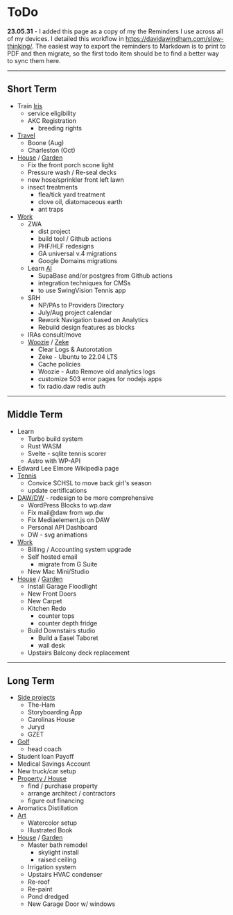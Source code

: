# ToDo

**23.05.31** - I added this page as a copy of my the Reminders I use across all of my devices. I detailed this workflow in <https://davidawindham.com/slow-thinking/>. The easiest way to export the reminders to Markdown is to print to PDF and then migrate, so the first todo item should be to find a better way to sync them here.

---

## Short Term

- Train [Iris](/notes/dogs)
  - service eligibility
  - AKC Registration
    - breeding rights
- [Travel](/notes/travel)
  - Boone (Aug)
  - Charleston (Oct)
- [House](/notes/house) / [Garden](/notes/garden)
  - Fix the front porch scone light
  - Pressure wash / Re-seal decks
  - new hose/sprinkler front left lawn
  - insect treatments
    - flea/tick yard treatment
    - clove oil, diatomaceous earth
    - ant traps
- [Work](/notes/work)
  - ZWA
    - dist project
    - build tool / Github actions
    - PHF/HLF redesigns
    - GA universal v.4 migrations
    - Google Domains migrations
  - Learn [AI](/docs/saas/openai)
    - SupaBase and/or postgres from Github actions
    - integration techniques for CMSs
    - to use SwingVision Tennis app
  - SRH
    - NP/PAs to Providers Directory
    - July/Aug project calendar
    - Rework Navigation based on Analytics
    - Rebuild design features as blocks
  - IRAs consult/move
  - [Woozie](/docs/computers/woozie) / [Zeke](/docs/computers/zeke)
    - Clear Logs & Autorotation
    - Zeke - Ubuntu to 22.04 LTS
    - Cache policies
    - Woozie - Auto Remove old analytics logs
    - customize 503 error pages for nodejs apps
    - fix radio.daw redis auth


---

## Middle Term

- Learn
  - Turbo build system
  - Rust WASM
  - Svelte - sqlite tennis scorer
  - Astro with WP-API
- Edward Lee Elmore Wikipedia page
- [Tennis](/notes/tennis)
  - Convice SCHSL to move back girl's season
  - update certifications
- [DAW/DW](/docs/computers/woozie) - redesign to be more comprehensive
  - WordPress Blocks to wp.daw
  - Fix mail@daw from wp.dw
  - Fix Mediaelement.js on DAW
  - Personal API Dashboard
  - DW - svg animations
- [Work](/notes/work)
  - Billing / Accounting system upgrade
  - Self hosted email
    - migrate from G Suite
  - New Mac Mini/Studio
- [House](/notes/house) / [Garden](/notes/garden)
  - Install Garage Floodlight
  - New Front Doors
  - New Carpet
  - Kitchen Redo
    - counter tops
    - counter depth fridge
  - Build Downstairs studio
    - Build a Easel Taboret
    - wall desk
  - Upstairs Balcony deck replacement

---

## Long Term

- [Side projects](notes/work/projects/)
  - The-Ham
  - Storyboarding App
  - Carolinas House
  - Juryd
  - GZET
- [Golf](/notes/golf)
  - head coach
- Student loan Payoff
- Medical Savings Account
- New truck/car setup
- [Property / House](/notes/house)
  - find / purchase property
  - arrange architect / contractors
  - figure out financing
- Aromatics Distillation
- [Art](/notes/art)
  - Watercolor setup
  - Illustrated Book
- [House](/notes/house) / [Garden](/notes/garden)
  - Master bath remodel
    - skylight install
    - raised ceiling
  - Irrigation system
  - Upstairs HVAC condenser
  - Re-roof
  - Re-paint
  - Pond dredged
  - New Garage Door w/ windows  
